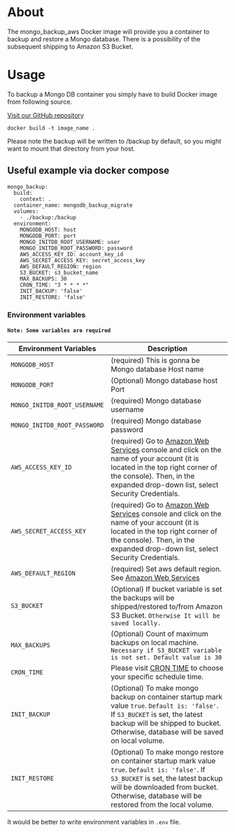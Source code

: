 # About
The mongo_backup_aws Docker image will provide you a container to backup and restore a Mongo database.
There is a possibility of the subsequent shipping to Amazon S3 Bucket.

# Usage
To backup a Mongo DB container you simply have to build Docker image from following source.

[Visit our GitHub repository](https://github.com/fouraitch/mongo_backup_aws.git)


    docker build -t image_name .
    
Please note the backup will be written to /backup by default, so you might want to mount that directory from your host.

## Useful example via docker compose 

```
mongo_backup:
  build:
    context: .
  container_name: mongodb_backup_migrate
  volumes:
    - ./backup:/backup
  environment:
    MONGODB_HOST: host
    MONGODB_PORT: port
    MONGO_INITDB_ROOT_USERNAME: user
    MONGO_INITDB_ROOT_PASSWORD: password
    AWS_ACCESS_KEY_ID: account_key_id
    AWS_SECRET_ACCESS_KEY: secret_access_key
    AWS_DEFAULT_REGION: region
    S3_BUCKET: s3_bucket_name
    MAX_BACKUPS: 30
    CRON_TIME: "3 * * * *"
    INIT_BACKUP: 'false'
    INIT_RESTORE: 'false'
```
### Environment variables

#### `Note: Some variables are required` 
| Environment Variables | Description |
| ------ | ------ |
|`MONGODB_HOST`|(required) This is gonna be Mongo database Host name|
|`MONGODB_PORT`|(Optional) Mongo database host Port|
|`MONGO_INITDB_ROOT_USERNAME`|(required) Mongo database username|
|`MONGO_INITDB_ROOT_PASSWORD`|(required) Mongo database password|
|`AWS_ACCESS_KEY_ID`|(required) Go to [Amazon Web Services](https://console.aws.amazon.com/) console and click on the name of your account (it is located in the top right corner of the console). Then, in the expanded drop-down list, select Security Credentials.|
|`AWS_SECRET_ACCESS_KEY`|(required) Go to [Amazon Web Services](https://console.aws.amazon.com/) console and click on the name of your account (it is located in the top right corner of the console). Then, in the expanded drop-down list, select Security Credentials.|
|`AWS_DEFAULT_REGION`|(required) Set aws default region. See [Amazon Web Services](https://console.aws.amazon.com/)|
|`S3_BUCKET`|(Optional) If bucket variable is set the backups will be shipped/restored to/from Amazon S3 Bucket. `Otherwise It will be saved locally.`|
|`MAX_BACKUPS`| (Optional) Count of maximum backups on local machine. `Necessary if S3_BUCKET variable is not set. Default value is 30`|
|`CRON_TIME`| Please visit [CRON TIME](https://crontab.guru/) to choose your specific schedule time.|
|`INIT_BACKUP`|(Optional) To make mongo backup on container startup mark value `true`. `Default is: 'false'`. If `S3_BUCKET` is set, the latest backup will be shipped to bucket. Otherwise, database will be saved on local volume.|
|`INIT_RESTORE`|(Optional) To make mongo restore on container startup mark value `true`. `Default is: 'false'`. If `S3_BUCKET` is set, the latest backup will be downloaded from bucket. Otherwise, database will be restored from the local volume.|

It would be better to write environment variables in `.env` file.